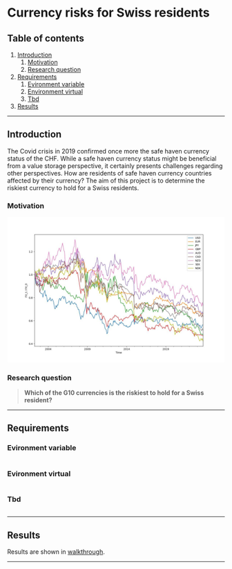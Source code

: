 # Currency risks for Swiss residents

## Table of contents
1. [Introduction](#introduction)
     1. [Motivation](#motivation)
     2. [Research question](#question)
2. [Requirements](#requirements)
    1. [Evironment variable](#variable)
    2. [Environment virtual](#virtual)
    3. [Tbd](#tbd)
3. [Results](#results)
______________________________________


## Introduction
The Covid crisis in 2019 confirmed once more the safe haven currency status of the CHF. While a safe
haven currency status might be beneficial from a value storage perspective, it certainly presents
challenges regarding other perspectives. How are residents of safe haven currency countries affected by their currency? The aim of this project is to determine the riskiest currency to hold for a Swiss residents. 

### Motivation
![Returns in different currencies](latex/figures/ccy_perfs.jpg "Returns in different currencies")

### Research question

> **Which of the G10 currencies is the riskiest to
hold for a Swiss resident?**
_____________________________________
## Requirements

### Evironment variable

```bash

```
### Evironment virtual

```bash

```
### Tbd

```bash

```
______________________________________
## Results
Results are shown in [walkthrough](walkthrough.ipynb).
______________________________________
